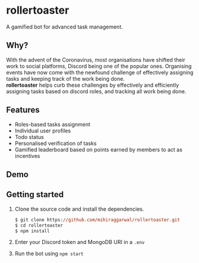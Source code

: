 # rollertoaster

A gamified bot for advanced task management.

## Why?

With the advent of the Coronavirus, most organisations have shifted their work to social platforms, Discord being one of the popular ones. Organising events have now come with the newfound challenge of effectively assigning tasks and keeping track of the work being done.  
**rollertoaster** helps curb these challenges by effectively and efficiently assigning tasks based on discord roles, and tracking all work being done.

## Features

- Roles-based tasks assignment
- Individual user profiles
- Todo status
- Personalised verification of tasks
- Gamified leaderboard based on points earned by members to act as incentives

## Demo

## Getting started

1. Clone the source code and install the dependencies.

    ```ps
    $ git clone https://github.com/mihiraggarwal/rollertoaster.git
    $ cd rollertoaster
    $ npm install
    ```

2. Enter your Discord token and MongoDB URI in a `.env`
3. Run the bot using `npm start`
